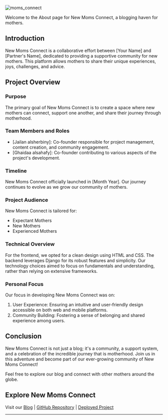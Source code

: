 ![moms_connect](https://img.pikbest.com/backgrounds/20220119/mother-baby-gynecology-woman-pink_6245648.jpg!sw800)


Welcome to the About page for New Moms Connect, a blogging haven for mothers.

## Introduction

New Moms Connect is a collaborative effort between [Your Name] and [Partner's Name], dedicated to providing a supportive community for new mothers. This platform allows mothers to share their unique experiences, joys, challenges, and advice.

## Project Overview

### Purpose

The primary goal of New Moms Connect is to create a space where new mothers can connect, support one another, and share their journey through motherhood.

### Team Members and Roles

- [Jailan alsherbiny]: Co-founder responsible for project management, content creation, and community engagement.
- [Ghaidaa alsahafy]: Co-founder contributing to various aspects of the project's development.

### Timeline

New Moms Connect officially launched in [Month Year]. Our journey continues to evolve as we grow our community of mothers.

### Project Audience

New Moms Connect is tailored for:
- Expectant Mothers
- New Mothers
- Experienced Mothers

### Technical Overview
For the frontend, we opted for a clean design using HTML and CSS. The backend leverages Django for its robust features and simplicity. Our technology choices aimed to focus on fundamentals and understanding, rather than relying on extensive frameworks.

### Personal Focus

Our focus in developing New Moms Connect was on:
1. User Experience: Ensuring an intuitive and user-friendly design accessible on both web and mobile platforms.
2. Community Building: Fostering a sense of belonging and shared experience among users.

## Conclusion

New Moms Connect is not just a blog; it's a community, a support system, and a celebration of the incredible journey that is motherhood. Join us in this adventure and become part of our ever-growing community of New Moms Connect!

Feel free to explore our blog and connect with other mothers around the globe.

## Explore New Moms Connect

Visit our [Blog](#) | [GitHub Repository](#) | [Deployed Project](#)

---
